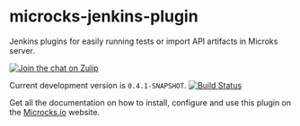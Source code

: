 # microcks-jenkins-plugin

Jenkins plugins for easily running tests  or import API artifacts in Microks server.

[![Join the chat on Zulip](https://img.shields.io/badge/chat-on_zulip-pink.svg?color=ff69b4&style=for-the-badge&logo=zulip)](https://microcksio.zulipchat.com/)

Current development version is `0.4.1-SNAPSHOT`. [![Build Status](https://travis-ci.com/microcks/microcks-jenkins-plugin.png?branch=master)](https://travis-ci.com/microcks/microcks-jenkins-plugin)

Get all the documentation on how to install, configure and use this plugin on the [Microcks.io](https://microcks.io/documentation/automating/jenkins/) website.
